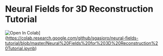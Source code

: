 # Neural Fields for 3D Reconstruction Tutorial
![Open In Colab](https://colab.research.google.com/assets/colab-badge.svg)](https://colab.research.google.com/github/sgasioro/neural-fields-tutorial/blob/master/Neural%20Fields%20for%203D%20Reconstruction%20Tutorial.ipynb)